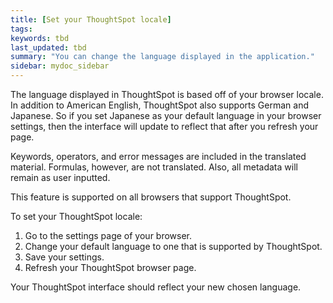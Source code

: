 ```yaml
---
title: [Set your ThoughtSpot locale]
tags: 
keywords: tbd
last_updated: tbd
summary: "You can change the language displayed in the application."
sidebar: mydoc_sidebar
---
```

The language displayed in ThoughtSpot is based off of your browser locale. In addition to American English, ThoughtSpot also supports German and Japanese. So if you set Japanese as your default language in your browser settings, then the interface will update to reflect that after you refresh your page.

Keywords, operators, and error messages are included in the translated material. Formulas, however, are not translated. Also, all metadata will remain as user inputted.

This feature is supported on all browsers that support ThoughtSpot.

To set your ThoughtSpot locale:

1. Go to the settings page of your browser.
2. Change your default language to one that is supported by ThoughtSpot.
3. Save your settings.
4. Refresh your ThoughtSpot browser page.

Your ThoughtSpot interface should reflect your new chosen language.
